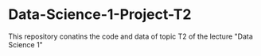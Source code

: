 # Data-Science-1-Project-T2
This repository conatins the code and data of topic T2 of the lecture "Data Science 1"
